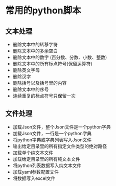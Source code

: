 # 常用的python脚本

## 文本处理
- 删除文本中的转移字符 
- 删除文本中的多余空白 
- 删除文本中的数字 (百分数、分数、小数、整数) 
- 删除文本中的所有标点符号(保留运算符) 
- 删除英文字母 
- 删除汉字 
- 删除括号以及括号里的内容 
- 删除文本中的序号
- 连续重复的标点符号只保留一次 
## 文件处理
 - 加载Json文件，整个Json文件是一个python字典 
 - 加载Json文件，一行是一个python字典 
 - 将python字典或字典列表写入Json文件 
 - 输出给定目录里的所有指定文件类型的绝对路径 
 - 加载单个纯文本文件 
 - 加载给定目录里的所有纯文本文件 
 - 将python列表数据写入纯文本文件 
 - 加载yaml参数配置文件 
 - 将数据写入excel文件 
